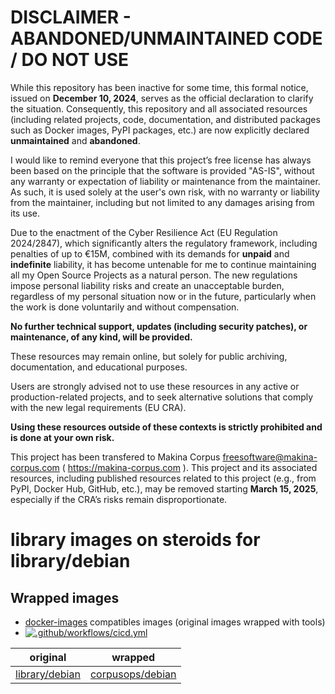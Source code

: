 
DISCLAIMER - ABANDONED/UNMAINTAINED CODE / DO NOT USE
=======================================================
While this repository has been inactive for some time, this formal notice, issued on **December 10, 2024**, serves as the official declaration to clarify the situation. Consequently, this repository and all associated resources (including related projects, code, documentation, and distributed packages such as Docker images, PyPI packages, etc.) are now explicitly declared **unmaintained** and **abandoned**.

I would like to remind everyone that this project’s free license has always been based on the principle that the software is provided "AS-IS", without any warranty or expectation of liability or maintenance from the maintainer.
As such, it is used solely at the user's own risk, with no warranty or liability from the maintainer, including but not limited to any damages arising from its use.

Due to the enactment of the Cyber Resilience Act (EU Regulation 2024/2847), which significantly alters the regulatory framework, including penalties of up to €15M, combined with its demands for **unpaid** and **indefinite** liability, it has become untenable for me to continue maintaining all my Open Source Projects as a natural person.
The new regulations impose personal liability risks and create an unacceptable burden, regardless of my personal situation now or in the future, particularly when the work is done voluntarily and without compensation.

**No further technical support, updates (including security patches), or maintenance, of any kind, will be provided.**

These resources may remain online, but solely for public archiving, documentation, and educational purposes.

Users are strongly advised not to use these resources in any active or production-related projects, and to seek alternative solutions that comply with the new legal requirements (EU CRA).

**Using these resources outside of these contexts is strictly prohibited and is done at your own risk.**

This project has been transfered to Makina Corpus <freesoftware@makina-corpus.com> ( https://makina-corpus.com ). This project and its associated resources, including published resources related to this project (e.g., from PyPI, Docker Hub, GitHub, etc.), may be removed starting **March 15, 2025**, especially if the CRA’s risks remain disproportionate.

# library images on steroids for library/debian

## Wrapped images
- [docker-images](https://github.com/corpusops/docker-images) compatibles images (original images wrapped with tools)
- [![.github/workflows/cicd.yml](https://github.com/corpusops/docker-debian/workflows/.github/workflows/cicd.yml/badge.svg?branch=main)](https://github.com/corpusops/docker-debian/actions?query=workflow%3A.github%2Fworkflows%2Fcicd.yml+branch%3Amain)

| original   | wrapped  |
|------------|-----------|
| [library/debian](https://hub.docker.com/_/debian)                         | [corpusops/debian](https://hub.docker.com/r/corpusops/debian)                   |
